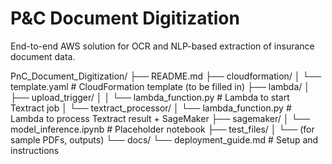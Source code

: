# P&C Document Digitization

End-to-end AWS solution for OCR and NLP-based extraction of insurance document data.

PnC_Document_Digitization/
├── README.md
├── cloudformation/
│   └── template.yaml              # CloudFormation template (to be filled in)
├── lambda/
│   ├── upload_trigger/
│   │   └── lambda_function.py     # Lambda to start Textract job
│   └── textract_processor/
│       └── lambda_function.py     # Lambda to process Textract result + SageMaker
├── sagemaker/
│   └── model_inference.ipynb      # Placeholder notebook
├── test_files/
│   └── (for sample PDFs, outputs)
└── docs/
    └── deployment_guide.md        # Setup and instructions

